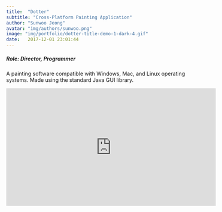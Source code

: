 ```yaml
---
title:  "Dotter"
subtitle: "Cross-Platform Painting Application"
author: "Sunwoo Jeong"
avatar: "img/authors/sunwoo.png"
image: "img/portfolio/dotter-title-demo-1-dark-4.gif"
date:   2017-12-01 23:01:44
---
```


##### Role: Director, Programmer

A painting software compatible with Windows, Mac, and Linux operating systems. Made using the standard Java GUI library.

<center>
<iframe width="560" height="315" src="https://www.youtube.com/embed/42mFtsAauqU" frameborder="0" allow="accelerometer; autoplay; encrypted-media; gyroscope; picture-in-picture" allowfullscreen></iframe>
</center>
